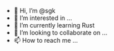 - 👋 Hi, I’m @sgk
- 👀 I’m interested in ...
- 🌱 I’m currently learning Rust
- 💞️ I’m looking to collaborate on ...
- 📫 How to reach me ...

<!---
sgkl/sgkl is a ✨ special ✨ repository because its `README.md` (this file) appears on your GitHub profile.
You can click the Preview link to take a look at your changes.
--->
